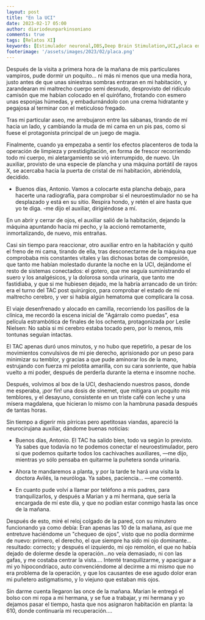 ```yaml
---
layout: post
title: "En la UCI"
date: 2023-02-17 05:00
author: diariodeunparkinsoniano
comments: true
tags: [Relatos XI] 
keywords: [Estimulador neuronal,DBS,Deep Brain Stimulation,UCI,placa encamada]
footerimage: '/assets/images/2023/02/placa.png'
---
```

Después de la visita a primera hora de la mañana de mis particulares vampiros, pude dormir un poquito... ni más ni menos que una media hora, justo antes de que unas siniestras sombras entraran en mi habitación, y zarandearan mi maltrecho cuerpo semi desnudo, desprovisto del ridículo camisón que me habían colocado en el quirófano, frotando con esmero unas esponjas húmedas, y embadurnándolo con una crema hidratante y pegajosa al terminar con el meticuloso fregado.

Tras mi particular aseo, me arrebujaron entre las sábanas, tirando de mí hacia un lado, y cambiando la muda de mi cama en un pis pas, como si fuese el protagonista principal de un juego de magia.
 
Finalmente, cuando ya empezaba a sentir los efectos placenteros de toda la operación de limpieza y  prestidigitación, en forma de frescor recorriendo todo mi cuerpo, mi aletargamiento se vió interrumpido, de nuevo. Un auxiliar, provisto de una especie de plancha y una máquina portátil de rayos X, se acercaba hacia la puerta de cristal de mi habitación, abriéndola, decidido.

- Buenos días, Antonio. Vamos a colocarte esta plancha debajo, para hacerte una radiografía, para comprobar si el neuroestimulador no se ha desplazado y está en su sitio. Respira hondo, y retén el aire hasta que yo te diga. -me dijo el auxiliar, dirigiéndose a mí.

En un abrir y cerrar de ojos, el auxiliar salió de la habitación, dejando la máquina apuntando hacía mi pecho, y la accionó remotamente, inmortalizando, de nuevo, mis entrañas.

Casi sin tiempo para reaccionar, otro auxiliar entro en la habitación y quitó el freno de mi cama, tirando de ella, tras desconectarme de la máquina que comprobaba mis constantes vitales y las dichosas botas de compresión, que tanto me habían molestado durante la noche en la UCI, dejándome el resto de sistemas conectados: el gotero, que me seguía suministrando el suero y los analgésicos, y la dolorosa sonda urinaria, que tanto me fastidiaba, y que si me hubiesen dejado, me la habría arrancado de un tirón: era el turno del TAC post quirúrgico, para comprobar el estado de mi maltrecho cerebro, y ver si había algún hematoma que complicara la cosa.

El viaje desenfrenado y alocado en camilla, recorriendo los pasillos de la clínica, me recordó la escena inicial de "Agárralo como puedas", esa película estrambótica de finales de los ochenta, protagonizada por Leslie Nielsen: No sabía si mi cerebro estaba tocado pero, por lo menos, mis tontunas seguían intactas.

El TAC apenas duró unos minutos, y no hubo que repetirlo, a pesar de los movimientos convulsivos de mi pie derecho, aprisionado por un peso para minimizar su temblor, y gracias a que pude aminorar los de la mano, estrujando con fuerza mi pelotita amarilla, con su cara sonriente, que había vuelto a mi poder, después de perderla durante la eterna e insomne noche.

Después, volvimos al box de la UCI, deshaciendo nuestros pasos, donde me esperaba, ¡por fin! una dosis de sinemet, que mitigara un poquito mis temblores, y el desayuno, consistente en un triste café con leche y una mísera magdalena, que hicieran lo mismo con la hambruna pasada después de tantas horas.

Sin tiempo a digerir mis pírricas pero apetitosas viandas, apareció la neurocirujana auxiliar, dándome buenas noticias:

- Buenos días, Antonio. El TAC ha salido bien, todo va según lo previsto. Ya sabes que todavía no te podemos conectar el neuroestimulador, pero si que podemos quitarte todos los cachivaches auxiliares, —me dijo, mientras yo sólo pensaba en quitarme la puñetera sonda urinaria.
- Ahora te mandaremos a planta, y por la tarde te hará una visita la doctora Avilés, la neuróloga. Ya sabes, paciencia... —me comentó.

- En cuanto pude volví a llamar por teléfono a mis padres, para tranquilizarlos, y después a Marian y a mi hermana, que sería la encargada de mí este día, y que no podían estar conmigo hasta las once de la mañana.

Después de esto, miré el reloj colgado de la pared, con su minutero funcionando ya como debía: Eran apenas las 10 de la mañana, así que me entretuve haciéndome un "chequeo de ojos", visto que no podía dormirme de nuevo: primero, el derecho, el que siempre ha sido mi ojo dominante... resultado: correcto; y después el izquierdo, mi ojo remolón, el que no había dejado de dolerme desde la operación...no veía demasiado, ni con las gafas, y me costaba centrar la vista.... Intenté tranquilizarme, y apaciguar a mi yo hipocondríaco, auto convenciéndome al decirme a mi mismo que no era problema de la operación, y que los causantes de ese agudo dolor eran mi puñetero astigmatismo, y lo viejuno que estaban mis ojos.

Sin darme cuenta llegaron las once de la mañana. Marian le entregó el bolso con mi ropa a mi hermana, y se fue a trabajar, y mi hermana y yo dejamos pasar el tiempo, hasta que nos asignaron habitación en planta: la 610, donde continuaría mi recuperación....

